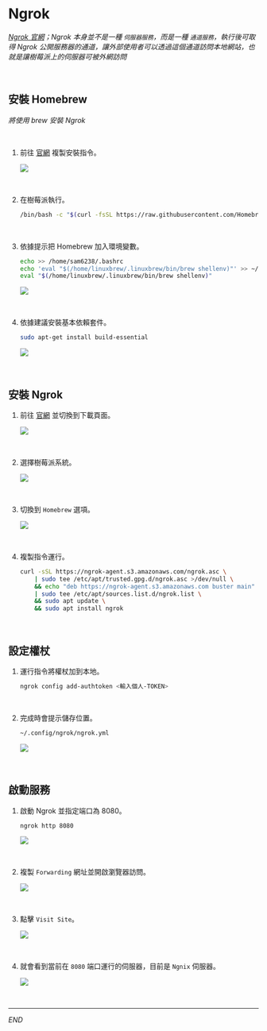 # Ngrok 

_[Ngrok 官網](https://ngrok.com/)；Ngrok 本身並不是一種 `伺服器服務`，而是一種 `通道服務`，執行後可取得 Ngrok 公開服務器的通道，讓外部使用者可以透過這個通道訪問本地網站，也就是讓樹莓派上的伺服器可被外網訪問_

<br>

## 安裝 Homebrew

_將使用 brew 安裝 Ngrok_

<br>

1. 前往 [官網](https://brew.sh/) 複製安裝指令。

    ![](images/img_158.png)

<br>

2. 在樹莓派執行。

    ```bash
    /bin/bash -c "$(curl -fsSL https://raw.githubusercontent.com/Homebrew/install/HEAD/install.sh)"
    ```

<br>

3. 依據提示把 Homebrew 加入環境變數。

    ```bash
    echo >> /home/sam6238/.bashrc
    echo 'eval "$(/home/linuxbrew/.linuxbrew/bin/brew shellenv)"' >> ~/.bashrc
    eval "$(/home/linuxbrew/.linuxbrew/bin/brew shellenv)"
    ```

    ![](images/img_159.png)

<br>

4. 依據建議安裝基本依賴套件。

    ```bash
    sudo apt-get install build-essential
    ```

    ![](images/img_160.png)

<br>

## 安裝 Ngrok

1. 前往 [官網](https://dashboard.ngrok.com/get-started/setup/raspberrypi) 並切換到下載頁面。

    ![](images/img_168.png)

<br>

2. 選擇樹莓派系統。

    ![](images/img_169.png)

<br>

3. 切換到 `Homebrew` 選項。

    ![](images/img_161.png)

<br>

4. 複製指令運行。

    ```bash
    curl -sSL https://ngrok-agent.s3.amazonaws.com/ngrok.asc \
        | sudo tee /etc/apt/trusted.gpg.d/ngrok.asc >/dev/null \
        && echo "deb https://ngrok-agent.s3.amazonaws.com buster main" \
        | sudo tee /etc/apt/sources.list.d/ngrok.list \
        && sudo apt update \
        && sudo apt install ngrok
    ```

<br>

## 設定權杖

1. 運行指令將權杖加到本地。

    ```bash
    ngrok config add-authtoken <輸入個人-TOKEN>
    ```

<br>

2. 完成時會提示儲存位置。

    ```bash
    ~/.config/ngrok/ngrok.yml
    ```

    ![](images/img_162.png)

<br>

## 啟動服務

1. 啟動 Ngrok 並指定端口為 8080。

    ```bash
    ngrok http 8080
    ```

    ![](images/img_163.png)

<br>

2. 複製 `Forwarding` 網址並開啟瀏覽器訪問。

    ![](images/img_164.png)

<br>

3. 點擊 `Visit Site`。

    ![](images/img_165.png)

<br>

4. 就會看到當前在 `8080` 端口運行的伺服器，目前是 `Ngnix` 伺服器。

    ![](images/img_166.png)

<br>

___

_END_